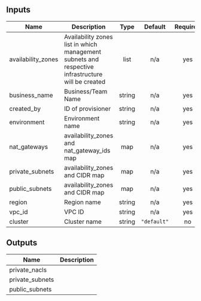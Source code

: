 ## Inputs

| Name | Description | Type | Default | Required |
|------|-------------|:----:|:-----:|:-----:|
| availability\_zones | Availability zones list in which management subnets and respective infrastructure will be created | list | n/a | yes |
| business\_name | Business/Team Name | string | n/a | yes |
| created\_by | ID of provisioner | string | n/a | yes |
| environment | Environment name | string | n/a | yes |
| nat\_gateways | availability_zones and nat_gateway_ids map | map | n/a | yes |
| private\_subnets | availability_zones and CIDR map | map | n/a | yes |
| public\_subnets | availability_zones and CIDR map | map | n/a | yes |
| region | Region name | string | n/a | yes |
| vpc\_id | VPC ID | string | n/a | yes |
| cluster | Cluster name | string | `"default"` | no |

## Outputs

| Name | Description |
|------|-------------|
| private\_nacls |  |
| private\_subnets |  |
| public\_subnets |  |

